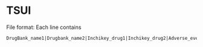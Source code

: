 # TSUI
File format:
Each line contains 

```
DrugBank_name1|Drugbank_name2|Inchikey_drug1|Inchikey_drug2|Adverse_event1,...,Adverse_eventN
```
